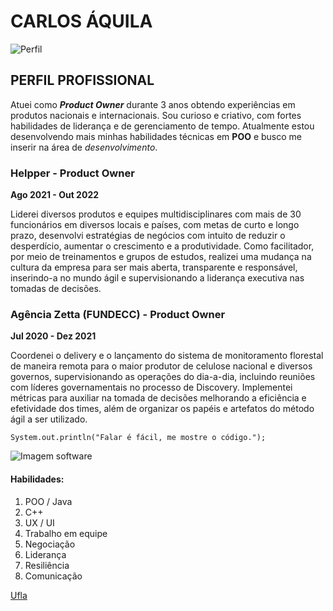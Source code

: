 # CARLOS ÁQUILA

![Perfil](https://avatars.githubusercontent.com/u/31195510?s=400&u=c0acf11f74653bc2b23353c4334745e9312e1618&v=4)

## PERFIL PROFISSIONAL

Atuei como ***Product Owner*** durante 3 anos obtendo experiências em produtos nacionais e internacionais. Sou curioso e criativo, com fortes habilidades de liderança e de gerenciamento de tempo. Atualmente estou desenvolvendo mais minhas habilidades técnicas em **POO** e busco me inserir na área de *desenvolvimento*.

### **Helpper - Product Owner**

**Ago 2021 - Out 2022**

Liderei diversos produtos e equipes multidisciplinares com mais de 30 funcionários em diversos locais e países, com metas de curto e longo prazo, desenvolvi estratégias de negócios com intuito de reduzir o desperdício, aumentar o crescimento e a produtividade.
Como facilitador, por meio de treinamentos e grupos de estudos, realizei uma mudança na cultura da empresa para ser mais aberta, transparente e responsável, inserindo-a no mundo ágil e supervisionando a liderança executiva nas tomadas de decisões.

### **Agência Zetta (FUNDECC) - Product Owner**

**Jul 2020 - Dez 2021**
 
Coordenei o delivery e o lançamento do sistema de monitoramento florestal
de maneira remota para o maior produtor de celulose nacional e diversos
governos, supervisionando as operações do dia-a-dia, incluindo reuniões com
líderes governamentais no processo de Discovery. Implementei métricas para
auxiliar na tomada de decisões melhorando a eficiência e efetividade dos
times, além de organizar os papéis e artefatos do método ágil a ser utilizado.

`System.out.println("Falar é fácil, me mostre o código.");`

![Imagem software](https://images.pexels.com/photos/546819/pexels-photo-546819.jpeg?auto=compress&cs=tinysrgb&w=1260&h=750&dpr=1)

#### Habilidades:
1. POO / Java
2. C++
3. UX / UI
4. Trabalho em equipe
5. Negociação
6. Liderança
7. Resiliência
8. Comunicação


[Ufla](https://ufla.br/)
